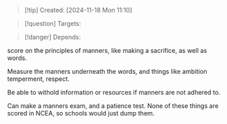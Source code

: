 
>[!tip] Created: [2024-11-18 Mon 11:10]

>[!question] Targets: 

>[!danger] Depends: 

score on the principles of manners, like making a sacrifice, as well as words.

Measure the manners underneath the words, and things like ambition temperment, respect.

Be able to withold information or resources if manners are not adhered to.

Can make a manners exam, and a patience test.  None of these things are scored in NCEA, so schools would just dump them.